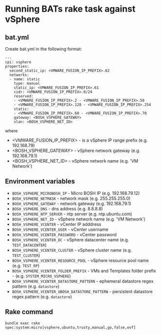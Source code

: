 # Running BATs rake task against vSphere

## bat.yml

Create bat.yml in the following format:

```
---
cpi: vsphere
properties:
  second_static_ip: <VMWARE_FUSION_IP_PREFIX>.62
  networks:
  - name: static
    type: manual
    static_ip: <VMWARE_FUSION_IP_PREFIX>.61
    cidr: <VMWARE_FUSION_IP_PREFIX>.0/24
    reserved: 
    - <VMWARE_FUSION_IP_PREFIX>.2 - <VMWARE_FUSION_IP_PREFIX>.50
    - <VMWARE_FUSION_IP_PREFIX>.128 - <VMWARE_FUSION_IP_PREFIX>.254
    static:
    - <VMWARE_FUSION_IP_PREFIX>.60 - <VMWARE_FUSION_IP_PREFIX>.70
    gateway: <BOSH_VSPHERE_GATEWAY>
    vlan: <BOSH_VSPHERE_NET_ID>
```

where

* <VMWARE_FUSION_IP_PREFIX> - is a vSphere IP range prefix (e.g. 192.168.79)
* <BOSH_VSPHERE_GATEWAY> - vSphere network gateway (e.g. 192.168.79.1)
* <BOSH_VSPHERE_NET_ID> - vSphere network name (e.g. 'VM Network')

## Environment variables

* `BOSH_VSPHERE_MICROBOSH_IP` - Micro BOSH IP (e.g. 192.168.79.12)
* `BOSH_VSPHERE_NETMASK` - network mask (e.g. 255.255.255.0)
* `BOSH_VSPHERE_GATEWAY` - network gateway (e.g. 192.168.79.1)
* `BOSH_VSPHERE_DNS` - dns address (e.g. 8.8.8.8)
* `BOSH_VSPHERE_NTP_SERVER` - ntp server (e.g. ntp.ubuntu.com)
* `BOSH_VSPHERE_NET_ID` - vSphere network name (e.g. 'VM Network')
* `BOSH_VSPHERE_VCENTER` - vCenter IP adddress
* `BOSH_VSPHERE_VCENTER_USER` - vCenter username
* `BOSH_VSPHERE_VCENTER_PASSWORD` - vCenter password
* `BOSH_VSPHERE_VCENTER_DC` - vSphere datacenter name (e.g. `TEST_DATACENTER`)
* `BOSH_VSPHERE_VCENTER_CLUSTER` - vSphere cluster name (e.g. `TEST_CLUSTER`)
* `BOSH_VSPHERE_VCENTER_RESOURCE_POOL` - vSphere resource pool name (e.g. `TEST_RP`)
* `BOSH_VSPHERE_VCENTER_FOLDER_PREFIX` - VMs and Templates folder prefix - (e.g. `SYSTEM_MICRO_VSPHERE`)
* `BOSH_VSPHERE_VCENTER_DATASTORE_PATTERN` - ephemeral datastore regex pattern (e.g. `datastore`)
* `BOSH_VSPHERE_VCENTER_UBOSH_DATASTORE_PATTERN` - persistent datastore regex pattern (e.g. `datastore`)

## Rake command

```
bundle exec rake spec:system:micro[vsphere,ubuntu,trusty,manual,go,false,ovf]
```
